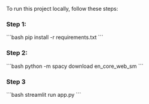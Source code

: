 To run this project locally, follow these steps:

### Step 1: 
\`\`\`bash
pip install -r requirements.txt
\`\`\`

### Step 2:
\`\`\`bash
python -m spacy download en_core_web_sm
\`\`\`

### Step 3
\`\`\`bash
streamlit run app.py
\`\`\`

